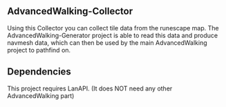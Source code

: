 ## AdvancedWalking-Collector
Using this Collector you can collect tile data from the runescape map.
The AdvancedWalking-Generator project is able to read this data and produce navmesh data, which can then be used by the main AdvancedWalking project to pathfind on.

## Dependencies
This project requires LanAPI. (It does NOT need any other AdvancedWalking part)
